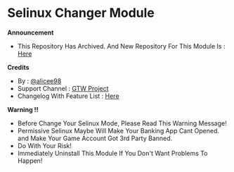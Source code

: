 # Selinux Changer Module

**Announcement**
* This Repository Has Archived. And New Repository For This Module Is : [Here](https://github.com/Magisk-Modules-Alt-Repo/selinux_mode)

**Credits**
* By : [@alicee98](https://t.me/alicee981)
* Support Channel : [GTW Project](https://t.me/gtwprojectx)
* Changelog With Feature List : [Here](https://github.com/alicee98/Selinux_Changer/blob/main/changelog.md)

**Warning !!**
* Before Change Your Selinux Mode, Please Read This Warning Message!
* Permissive Selinux Maybe Will Make Your Banking App Cant Opened. and Make Your Game Account Got 3rd Party Banned.
* Do With Your Risk!
* Immediately Uninstall This Module If You Don't Want Problems To Happen!
